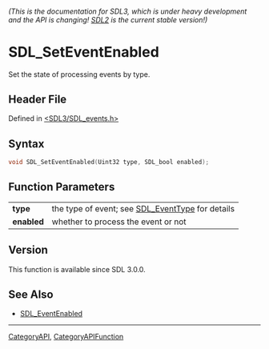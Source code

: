 ###### (This is the documentation for SDL3, which is under heavy development and the API is changing! [SDL2](https://wiki.libsdl.org/SDL2/) is the current stable version!)
# SDL_SetEventEnabled

Set the state of processing events by type.

## Header File

Defined in [<SDL3/SDL_events.h>](https://github.com/libsdl-org/SDL/blob/main/include/SDL3/SDL_events.h)

## Syntax

```c
void SDL_SetEventEnabled(Uint32 type, SDL_bool enabled);

```

## Function Parameters

|                 |                                                                   |
| --------------- | ----------------------------------------------------------------- |
| **type**        | the type of event; see [SDL_EventType](SDL_EventType) for details |
| **enabled**     | whether to process the event or not                               |

## Version

This function is available since SDL 3.0.0.

## See Also

* [SDL_EventEnabled](SDL_EventEnabled)

----
[CategoryAPI](CategoryAPI), [CategoryAPIFunction](CategoryAPIFunction)

